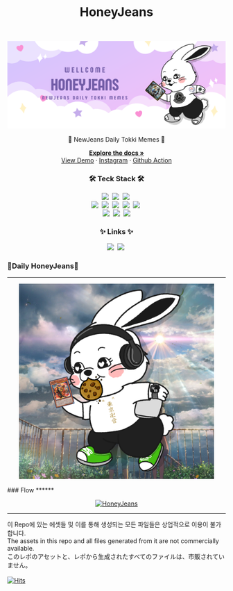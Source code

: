 <h1 align="center"> HoneyJeans </h1> <br>
<p align="center">
  <a href="https://www.instagram.com/honeyjeans_daily/">
    <img alt="GitPoint" title="GitPoint" src="https://raw.githubusercontent.com/ika9810/Honey-Jeans/main/Banner/HoneyJeansBanner.png">
  </a>
</p>

<p align="center">
  🐰 NewJeans Daily Tokki Memes 🐰
</p>

<p align="center">
<a href="https://jongheon-projects.notion.site/1-3-337113913b0b43668af20915e1e32b95"><strong>Explore the docs »</strong></a>
<br>
<a href="https://honeyjeans.honeyvuitton.com/">View Demo</a>
·
<a href="https://www.instagram.com/honeyjeans_daily/">Instagram</a>
·
<a href="https://github.com/ika9810/Honey-Jeans/actions">Github Action</a>
</p>
<h3 align="center">🛠 Teck Stack 🛠</h3>
<p align="center">
<!-- node, npm, Github Action, Zapier python, markdown, instagram, -->
  <img src="https://img.shields.io/badge/Svelte-FF3E00?style=flat&logo=Svelte&logoColor=white"/></a>&nbsp</a>
  <img src="https://img.shields.io/badge/vite-%23646CFF.svg?style=flat&logo=vite&logoColor=white"/></a>&nbsp</a>
  <img src="https://img.shields.io/badge/Vercel-000000?style=flat&logo=Vercel&logoColor=white"/></a>&nbsp</a>
  <br>
  <img src="https://img.shields.io/badge/Node.js-339933?style=flat&logo=Node.js&logoColor=white"/></a>&nbsp
  <img src="https://img.shields.io/badge/NPM-%23CB3837.svg?style=flat&logo=npm&logoColor=white"/></a>&nbsp
  <img src="https://img.shields.io/badge/GitHub Action-gray?style=flat&logo=GitHub&logoColor=black"/></a>&nbsp
  <img src="https://img.shields.io/badge/Zapier-%23CB3837.svg?style=flat&logoColor=white"/></a>&nbsp
  <img src="https://img.shields.io/badge/Figma-F24E1E?style=flat&logo=Figma&logoColor=white"/></a>&nbsp
  <br>
  <img src="https://img.shields.io/badge/GitHub-gray?style=flat&logo=GitHub&logoColor=black"/></a>&nbsp
  <img src="https://img.shields.io/badge/Python-white?style=flat&logo=Python&logoColor=#3776AB"/></a>&nbsp
  <img src="https://img.shields.io/badge/Markdown-000000?style=flat&logo=Markdown&logoColor=white"/>
</p>


<h3 align="center"> ✨ Links ✨ </h3>
<p align="center">
  <a href="https://www.instagram.com/honeyjeans_daily/"><img src="https://img.shields.io/badge/Instagram-E4405F?style=flat&logo=Instagram&logoColor=white&link=https://www.instagram.com/honeyjeans_daily/"/></a>&nbsp
  <a href="https://honeyjeans.honeyvuitton.com/"><img src="https://img.shields.io/badge/website-000000?style=flat&logo=About.me&logoColor=white&link=https://www.instagram.com/honeyjeans_daily/"/></a>&nbsp
</p>

### 🐰Daily HoneyJeans🐰
******
<p align="center">
  <a href="https://raw.githubusercontent.com/ika9810/Honey-Jeans/main/build/images/1.png">
    <img alt="HoneyJeans" title="HoneyJeans" src="https://raw.githubusercontent.com/ika9810/Honey-Jeans/main/build/images/1.png" width="450">
  </a>
</p>
### Flow
******
<p align="center">
  <a href="https://www.instagram.com/honeyjeans_daily/">
    <img alt="HoneyJeans" title="HoneyJeans" src="https://raw.githubusercontent.com/ika9810/Honey-Jeans/main/Banner/HoneyJeansFlow_low.jpg">
  </a>
</p>

******

이 Repo에 있는 에셋들 및 이를 통해 생성되는 모든 파일들은 상업적으로 이용이 불가합니다. <br>
The assets in this repo and all files generated from it are not commercially available.<br>
このレポのアセットと、レポから生成されたすべてのファイルは、市販されていません。<br><br>
[![Hits](https://hits.seeyoufarm.com/api/count/incr/badge.svg?url=https%3A%2F%2Fgithub.com%2Fika9810%2FHoney-Jeans&count_bg=%23FFC8C8&title_bg=%23555555&icon=&icon_color=%23E7E7E7&title=hits&edge_flat=false)](https://hits.seeyoufarm.com) 